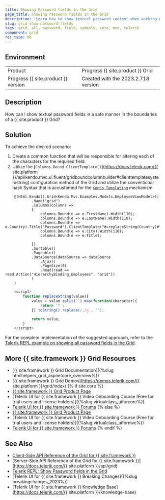 ```yaml
---
title: Showing Password fields in the Grid
page_title: Showing Password fields in the Grid
description: "Learn how to show textual password content when working with the Telerik UI for {{ site.framework }} Grid."
slug: grid-show-password-fields
tags: grid, all, password, field, symbols, core, mvc, telerik
component: grid
res_type: kb
---
```


## Environment
<table>
 <tr>
  <td>Product</td>
  <td>Progress {{ site.product }} Grid</td>
 </tr>
 <tr>
  <td>Progress {{ site.product }} version</td>
  <td>Created with the 2023.2.718 version</td>
 </tr>
</table>


## Description

How can I show textual password fields in a safe manner in the boundaries of a {{ site.product }} Grid?

## Solution

To achieve the desired scenario:

1. Create a common function that will be responsible for altering each of the characters for the required field.
1. Utilize the [`Columns.Bound.ClientTemplate()`](https://docs.telerik.com/{{ site.platform }}/api/kendo.mvc.ui.fluent/gridboundcolumnbuilder#clienttemplatesystemstring) configuration method of the Grid and utilize the conventional hash Syntax that is accustomed for the [`Kendo Templating`](https://docs.telerik.com/kendo-ui/framework/templates/overview) mechanism.

```Index.cshtml
    @(Html.Kendo().Grid<Kendo.Mvc.Examples.Models.EmployeeViewModel>()
            .Name("grid")
            .Columns(columns =>
            {
                columns.Bound(e => e.FirstName).Width(110);
                columns.Bound(e => e.LastName).Width(110);
                columns.Bound(e => e.Country).Title("Password").ClientTemplate("#=replaceString(Country)#").Width(110);
                columns.Bound(e => e.City).Width(110);
                columns.Bound(e => e.Title);

            })
            .Sortable()
            .Pageable()
            .DataSource(dataSource => dataSource
                .Ajax()
                .PageSize(5)
                .Read(read => read.Action("HierarchyBinding_Employees", "Grid"))
            )
    )
```
```Script.js
    <script>
        function replaceString(value){
            value = value.split('').map(function(character){
                return '*';
            }).toString().replace(/,/g , '');

            return value;
        }
    </script>
```


For the complete implementation of the suggested approach, refer to the [Telerik REPL example on showing all password fields in the Grid](https://netcorerepl.telerik.com/QHkBwbFx28JNZxtL00).

## More {{ site.framework }} Grid Resources
* [{{ site.framework }} Grid Documentation]({%slug htmlhelpers_grid_aspnetcore_overview%})
* [{{ site.framework }} Grid Demos](https://demos.telerik.com/{{ site.platform }}/grid/index)
{% if site.core %}
* [{{ site.framework }} Grid Product Page](https://www.telerik.com/aspnet-core-ui/grid)
* [Telerik UI for {{ site.framework }} Video Onboarding Course (Free for trial users and license holders)]({%slug virtualclass_uiforcore%})
* [Telerik UI for {{ site.framework }} Forums](https://www.telerik.com/forums/aspnet-core-ui)
{% else %}
* [{{ site.framework }} Grid Product Page](https://www.telerik.com/aspnet-mvc/grid)
* [Telerik UI for {{ site.framework }} Video Onboarding Course (Free for trial users and license holders)]({%slug virtualclass_uiformvc%})
* [Telerik UI for {{ site.framework }} Forums](https://www.telerik.com/forums/aspnet-mvc)
{% endif %}

## See Also

* [Client-Side API Reference of the Grid  for {{ site.framework }}](https://docs.telerik.com/kendo-ui/api/javascript/ui/grid)
* [Server-Side API Reference of the Grid  for {{ site.framework }}](https://docs.telerik.com/{{ site.platform }}/api/grid)
* [Telerik REPL: Show Password fields in the Grid](https://netcorerepl.telerik.com/QHkBwbFx28JNZxtL00)
* [Telerik UI for {{ site.framework }} Breaking Changes]({%slug breakingchanges_2023%})
* [Telerik UI for {{ site.framework }} Knowledge Base](https://docs.telerik.com/{{ site.platform }}/knowledge-base)